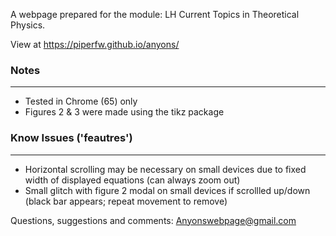A webpage prepared for the module: LH Current Topics in Theoretical Physics.

View at https://piperfw.github.io/anyons/

### Notes
----
- Tested in Chrome (65) only
- Figures 2 & 3 were made using the tikz package

### Know Issues ('feautres')
---
- Horizontal scrolling may be necessary on small devices due to fixed width of displayed equations (can always zoom out)
- Small glitch with figure 2 modal on small devices if scrollled up/down (black bar appears; repeat movement to remove)

Questions, suggestions and comments: Anyonswebpage@gmail.com
